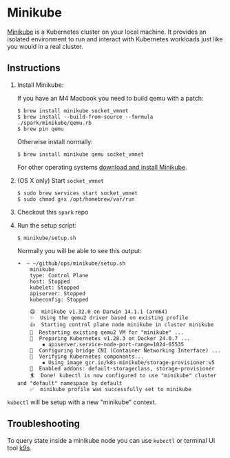 # Minikube

[Minikube](https://minikube.sigs.k8s.io/) is a Kubernetes cluster on your local machine. It provides an isolated environment to run and interact with Kubernetes workloads just like you would in a real cluster.

## Instructions

1. Install Minikube:

   If you have an M4 Macbook you need to build qemu with a patch:

       $ brew install minikube socket_vmnet
       $ brew install --build-from-source --formula ./spark/minikube/qemu.rb
       $ brew pin qemu

   Otherwise install normally:

       $ brew install minikube qemu socket_vmnet
   For other operating systems [download and install Minikube](https://minikube.sigs.k8s.io/docs/start/).
2. (OS X only) Start `socket_vmnet`

       $ sudo brew services start socket_vmnet
       $ sudo chmod g+x /opt/homebrew/var/run
2. Checkout this `spark` repo
3. Run the setup script:

       $ minikube/setup.sh

   Normally you will be able to see this output:
   ```
   ➜  ~ ~/github/ops/minikube/setup.sh
       minikube
       type: Control Plane
       host: Stopped
       kubelet: Stopped
       apiserver: Stopped
       kubeconfig: Stopped

       😄  minikube v1.32.0 on Darwin 14.1.1 (arm64)
       ✨  Using the qemu2 driver based on existing profile
       👍  Starting control plane node minikube in cluster minikube
       🔄  Restarting existing qemu2 VM for "minikube" ...
       🐳  Preparing Kubernetes v1.28.3 on Docker 24.0.7 ...
           ▪ apiserver.service-node-port-range=1024-65535
       🔗  Configuring bridge CNI (Container Networking Interface) ...
       🔎  Verifying Kubernetes components...
           ▪ Using image gcr.io/k8s-minikube/storage-provisioner:v5
       🌟  Enabled addons: default-storageclass, storage-provisioner
       🏄  Done! kubectl is now configured to use "minikube" cluster and "default" namespace by default
       ✅  minikube profile was successfully set to minikube
   ```

`kubectl` will be setup with a new "minikube" context.

## Troubleshooting

To query state inside a minikube node you can use `kubectl` or terminal UI tool [k9s](https://k9scli.io/).


